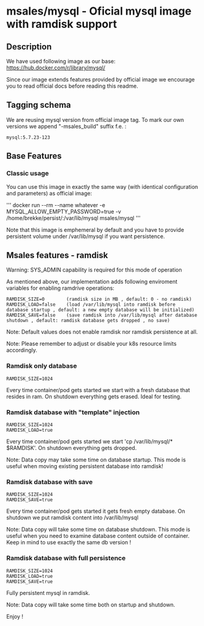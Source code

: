 # msales/mysql - Oficial mysql image with ramdisk support

## Description

We have used following image as our base:
https://hub.docker.com/r/library/mysql/

Since our image extends features provided by official image we encourage you to read official docs before reading this readme.

## Tagging schema

We are reusing mysql version from official image tag. To mark our own versions we append "-msales_build" suffix f.e. :

```
mysql:5.7.23-123
```

## Base Features

### Classic usage

You can use this image in exactly the same way (with identical configuration and parameters) as official image:

'''
docker run --rm --name whatever -e MYSQL_ALLOW_EMPTY_PASSWORD=true -v /home/brekke/persist/:/var/lib/mysql msales/mysql
'''

Note that this image is emphemeral by default and you have to provide persistent volume under /var/lib/mysql if you want persistence.

## Msales features - ramdisk

Warning: SYS_ADMIN capability is required for this mode of operation

As mentioned above, our implementation adds following enviroment variables for enabling ramdrive operations:

```
RAMDISK_SIZE=0        (ramdisk size in MB , default: 0 - no ramdisk)
RAMDISK_LOAD=false    (load /var/lib/mysql into ramdisk before database startup , default: a new empty database will be initialized)
RAMDISK_SAVE=false    (save ramdisk into /var/lib/mysql after database shutdown , default: ramdisk database gets dropped , no save)
```

Note: Default values does not enable ramdisk nor ramdisk persistence at all.

Note: Please remember to adjust or disable your k8s resource limits accordingly.

### Ramdisk only database

```
RAMDISK_SIZE=1024
```

Every time container/pod gets started we start with a fresh database that resides in ram. On shutdown everything gets erased. Ideal for testing.

### Ramdisk database with "template" injection

```
RAMDISK_SIZE=1024
RAMDISK_LOAD=true
```

Every time container/pod gets started we start 'cp /var/lib/mysql/* $RAMDISK'. On shutdown everything gets dropped.

Note: Data copy may take some time on database startup. This mode is useful when moving existing persistent database into ramdisk!

### Ramdisk database with save

```
RAMDISK_SIZE=1024
RAMDISK_SAVE=true
```

Every time container/pod gets started it gets fresh empty database. On shutdown we put ramdisk content into /var/lib/mysql

Note: Data copy will take some time on database shutdown. This mode is useful when you need to examine database content outside of container. Keep in mind to use exactly the same db version !

### Ramdisk database with full persistence

```
RAMDISK_SIZE=1024
RAMDISK_LOAD=true
RAMDISK_SAVE=true
```

Fully persistent mysql in ramdisk.

Note: Data copy will take some time both on startup and shutdown.

Enjoy !
